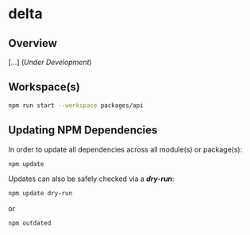 # delta #

## Overview ## 

[...] (*Under Development*)

## Workspace(s) ##

```bash
npm run start --workspace packages/api
```

## Updating NPM Dependencies ##

In order to update all dependencies across all module(s) or package(s):

```bash
npm update
```

Updates can also be safely checked via a ***dry-run***:

```bash
npm update dry-run
```

or

```bash
npm outdated
```
